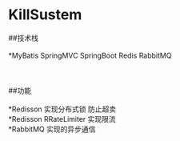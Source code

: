 # KillSustem

##技术栈<br>  
    *MyBatis SpringMVC SpringBoot Redis RabbitMQ<br>  
<br>  
##功能<br>  
    *Redisson 实现分布式锁 防止超卖<br> 
    *Redisson RRateLimiter 实现限流<br> 
    *RabbitMQ 实现的异步通信 <br> 

